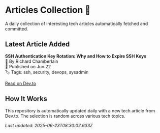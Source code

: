 # Articles Collection 📕

A daily collection of interesting tech articles automatically fetched and committed.

## Latest Article Added

**SSH Authentication Key Rotation: Why and How to Expire SSH Keys**  
👤 By Richard Chamberlain  
📅 Published on Jun 22  
🏷 Tags: ssh, security, devops, sysadmin  

[Read on Dev.to](https://dev.to/sebos/ssh-authentication-key-rotation-why-and-how-to-expire-ssh-keys-3hfg)

## How It Works

This repository is automatically updated daily with a new tech article from Dev.to. The selection is random across various tech topics.

_Last updated: 2025-06-23T08:30:02.633Z_
